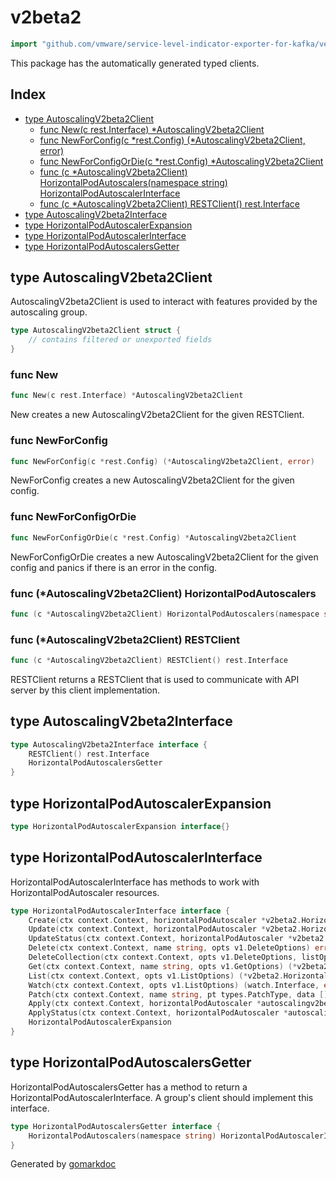 <!-- Code generated by gomarkdoc. DO NOT EDIT -->

# v2beta2

```go
import "github.com/vmware/service-level-indicator-exporter-for-kafka/vendor/k8s.io/client-go/kubernetes/typed/autoscaling/v2beta2"
```

This package has the automatically generated typed clients.

## Index

- [type AutoscalingV2beta2Client](<#type-autoscalingv2beta2client>)
  - [func New(c rest.Interface) *AutoscalingV2beta2Client](<#func-new>)
  - [func NewForConfig(c *rest.Config) (*AutoscalingV2beta2Client, error)](<#func-newforconfig>)
  - [func NewForConfigOrDie(c *rest.Config) *AutoscalingV2beta2Client](<#func-newforconfigordie>)
  - [func (c *AutoscalingV2beta2Client) HorizontalPodAutoscalers(namespace string) HorizontalPodAutoscalerInterface](<#func-autoscalingv2beta2client-horizontalpodautoscalers>)
  - [func (c *AutoscalingV2beta2Client) RESTClient() rest.Interface](<#func-autoscalingv2beta2client-restclient>)
- [type AutoscalingV2beta2Interface](<#type-autoscalingv2beta2interface>)
- [type HorizontalPodAutoscalerExpansion](<#type-horizontalpodautoscalerexpansion>)
- [type HorizontalPodAutoscalerInterface](<#type-horizontalpodautoscalerinterface>)
- [type HorizontalPodAutoscalersGetter](<#type-horizontalpodautoscalersgetter>)


## type AutoscalingV2beta2Client

AutoscalingV2beta2Client is used to interact with features provided by the autoscaling group.

```go
type AutoscalingV2beta2Client struct {
    // contains filtered or unexported fields
}
```

### func New

```go
func New(c rest.Interface) *AutoscalingV2beta2Client
```

New creates a new AutoscalingV2beta2Client for the given RESTClient.

### func NewForConfig

```go
func NewForConfig(c *rest.Config) (*AutoscalingV2beta2Client, error)
```

NewForConfig creates a new AutoscalingV2beta2Client for the given config.

### func NewForConfigOrDie

```go
func NewForConfigOrDie(c *rest.Config) *AutoscalingV2beta2Client
```

NewForConfigOrDie creates a new AutoscalingV2beta2Client for the given config and panics if there is an error in the config.

### func \(\*AutoscalingV2beta2Client\) HorizontalPodAutoscalers

```go
func (c *AutoscalingV2beta2Client) HorizontalPodAutoscalers(namespace string) HorizontalPodAutoscalerInterface
```

### func \(\*AutoscalingV2beta2Client\) RESTClient

```go
func (c *AutoscalingV2beta2Client) RESTClient() rest.Interface
```

RESTClient returns a RESTClient that is used to communicate with API server by this client implementation.

## type AutoscalingV2beta2Interface

```go
type AutoscalingV2beta2Interface interface {
    RESTClient() rest.Interface
    HorizontalPodAutoscalersGetter
}
```

## type HorizontalPodAutoscalerExpansion

```go
type HorizontalPodAutoscalerExpansion interface{}
```

## type HorizontalPodAutoscalerInterface

HorizontalPodAutoscalerInterface has methods to work with HorizontalPodAutoscaler resources.

```go
type HorizontalPodAutoscalerInterface interface {
    Create(ctx context.Context, horizontalPodAutoscaler *v2beta2.HorizontalPodAutoscaler, opts v1.CreateOptions) (*v2beta2.HorizontalPodAutoscaler, error)
    Update(ctx context.Context, horizontalPodAutoscaler *v2beta2.HorizontalPodAutoscaler, opts v1.UpdateOptions) (*v2beta2.HorizontalPodAutoscaler, error)
    UpdateStatus(ctx context.Context, horizontalPodAutoscaler *v2beta2.HorizontalPodAutoscaler, opts v1.UpdateOptions) (*v2beta2.HorizontalPodAutoscaler, error)
    Delete(ctx context.Context, name string, opts v1.DeleteOptions) error
    DeleteCollection(ctx context.Context, opts v1.DeleteOptions, listOpts v1.ListOptions) error
    Get(ctx context.Context, name string, opts v1.GetOptions) (*v2beta2.HorizontalPodAutoscaler, error)
    List(ctx context.Context, opts v1.ListOptions) (*v2beta2.HorizontalPodAutoscalerList, error)
    Watch(ctx context.Context, opts v1.ListOptions) (watch.Interface, error)
    Patch(ctx context.Context, name string, pt types.PatchType, data []byte, opts v1.PatchOptions, subresources ...string) (result *v2beta2.HorizontalPodAutoscaler, err error)
    Apply(ctx context.Context, horizontalPodAutoscaler *autoscalingv2beta2.HorizontalPodAutoscalerApplyConfiguration, opts v1.ApplyOptions) (result *v2beta2.HorizontalPodAutoscaler, err error)
    ApplyStatus(ctx context.Context, horizontalPodAutoscaler *autoscalingv2beta2.HorizontalPodAutoscalerApplyConfiguration, opts v1.ApplyOptions) (result *v2beta2.HorizontalPodAutoscaler, err error)
    HorizontalPodAutoscalerExpansion
}
```

## type HorizontalPodAutoscalersGetter

HorizontalPodAutoscalersGetter has a method to return a HorizontalPodAutoscalerInterface. A group's client should implement this interface.

```go
type HorizontalPodAutoscalersGetter interface {
    HorizontalPodAutoscalers(namespace string) HorizontalPodAutoscalerInterface
}
```



Generated by [gomarkdoc](<https://github.com/princjef/gomarkdoc>)
